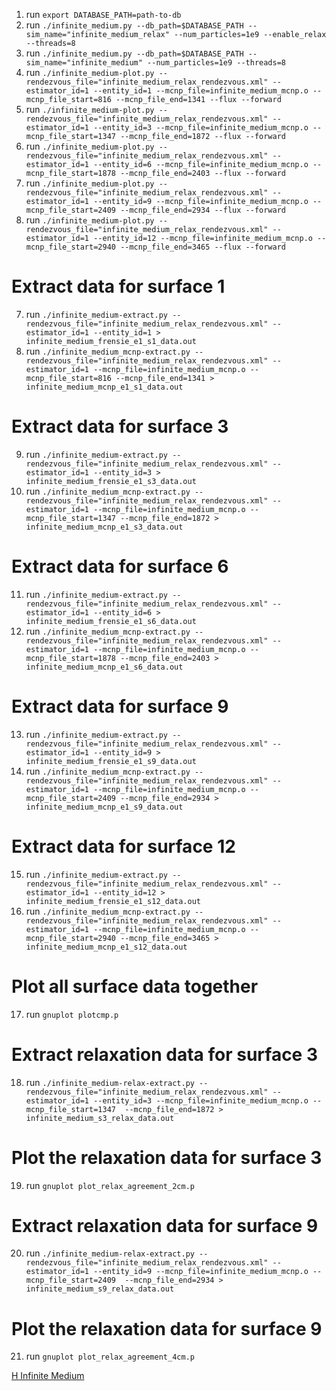 1. run `export DATABASE_PATH=path-to-db`
2. run `./infinite_medium.py --db_path=$DATABASE_PATH --sim_name="infinite_medium_relax" --num_particles=1e9 --enable_relax --threads=8`
3. run `./infinite_medium.py --db_path=$DATABASE_PATH --sim_name="infinite_medium" --num_particles=1e9 --threads=8`
3. run `./infinite_medium-plot.py --rendezvous_file="infinite_medium_relax_rendezvous.xml" --estimator_id=1 --entity_id=1 --mcnp_file=infinite_medium_mcnp.o --mcnp_file_start=816 --mcnp_file_end=1341 --flux --forward`
4. run `./infinite_medium-plot.py --rendezvous_file="infinite_medium_relax_rendezvous.xml" --estimator_id=1 --entity_id=3 --mcnp_file=infinite_medium_mcnp.o --mcnp_file_start=1347 --mcnp_file_end=1872 --flux --forward`
5. run `./infinite_medium-plot.py --rendezvous_file="infinite_medium_relax_rendezvous.xml" --estimator_id=1 --entity_id=6 --mcnp_file=infinite_medium_mcnp.o --mcnp_file_start=1878 --mcnp_file_end=2403 --flux --forward`
5. run `./infinite_medium-plot.py --rendezvous_file="infinite_medium_relax_rendezvous.xml" --estimator_id=1 --entity_id=9 --mcnp_file=infinite_medium_mcnp.o --mcnp_file_start=2409 --mcnp_file_end=2934 --flux --forward`
6. run `./infinite_medium-plot.py --rendezvous_file="infinite_medium_relax_rendezvous.xml" --estimator_id=1 --entity_id=12 --mcnp_file=infinite_medium_mcnp.o --mcnp_file_start=2940 --mcnp_file_end=3465 --flux --forward`

# Extract data for surface 1
7. run `./infinite_medium-extract.py --rendezvous_file="infinite_medium_relax_rendezvous.xml" --estimator_id=1 --entity_id=1 > infinite_medium_frensie_e1_s1_data.out`
8. run `./infinite_medium_mcnp-extract.py --rendezvous_file="infinite_medium_relax_rendezvous.xml" --estimator_id=1 --mcnp_file=infinite_medium_mcnp.o --mcnp_file_start=816 --mcnp_file_end=1341 > infinite_medium_mcnp_e1_s1_data.out`

# Extract data for surface 3
9. run `./infinite_medium-extract.py --rendezvous_file="infinite_medium_relax_rendezvous.xml" --estimator_id=1 --entity_id=3 > infinite_medium_frensie_e1_s3_data.out`
10. run `./infinite_medium_mcnp-extract.py --rendezvous_file="infinite_medium_relax_rendezvous.xml" --estimator_id=1 --mcnp_file=infinite_medium_mcnp.o --mcnp_file_start=1347 --mcnp_file_end=1872 > infinite_medium_mcnp_e1_s3_data.out`

# Extract data for surface 6
11. run `./infinite_medium-extract.py --rendezvous_file="infinite_medium_relax_rendezvous.xml" --estimator_id=1 --entity_id=6 > infinite_medium_frensie_e1_s6_data.out`
12. run `./infinite_medium_mcnp-extract.py --rendezvous_file="infinite_medium_relax_rendezvous.xml" --estimator_id=1 --mcnp_file=infinite_medium_mcnp.o --mcnp_file_start=1878 --mcnp_file_end=2403 > infinite_medium_mcnp_e1_s6_data.out`

# Extract data for surface 9
13. run `./infinite_medium-extract.py --rendezvous_file="infinite_medium_relax_rendezvous.xml" --estimator_id=1 --entity_id=9 > infinite_medium_frensie_e1_s9_data.out`
14. run `./infinite_medium_mcnp-extract.py --rendezvous_file="infinite_medium_relax_rendezvous.xml" --estimator_id=1 --mcnp_file=infinite_medium_mcnp.o --mcnp_file_start=2409 --mcnp_file_end=2934 > infinite_medium_mcnp_e1_s9_data.out`

# Extract data for surface 12
15. run `./infinite_medium-extract.py --rendezvous_file="infinite_medium_relax_rendezvous.xml" --estimator_id=1 --entity_id=12 > infinite_medium_frensie_e1_s12_data.out`
16. run `./infinite_medium_mcnp-extract.py --rendezvous_file="infinite_medium_relax_rendezvous.xml" --estimator_id=1 --mcnp_file=infinite_medium_mcnp.o --mcnp_file_start=2940 --mcnp_file_end=3465 > infinite_medium_mcnp_e1_s12_data.out`

# Plot all surface data together
17. run `gnuplot plotcmp.p`

# Extract relaxation data for surface 3
18. run `./infinite_medium-relax-extract.py --rendezvous_file="infinite_medium_relax_rendezvous.xml" --estimator_id=1 --entity_id=3 --mcnp_file=infinite_medium_mcnp.o --mcnp_file_start=1347  --mcnp_file_end=1872 > infinite_medium_s3_relax_data.out`

# Plot the relaxation data for surface 3
19. run `gnuplot plot_relax_agreement_2cm.p`

# Extract relaxation data for surface 9
20. run `./infinite_medium-relax-extract.py --rendezvous_file="infinite_medium_relax_rendezvous.xml" --estimator_id=1 --entity_id=9 --mcnp_file=infinite_medium_mcnp.o --mcnp_file_start=2409  --mcnp_file_end=2934 > infinite_medium_s9_relax_data.out`

# Plot the relaxation data for surface 9
21. run `gnuplot plot_relax_agreement_4cm.p`

[H Infinite Medium](h_infinite_medium_current.png "H Infinite Medium")